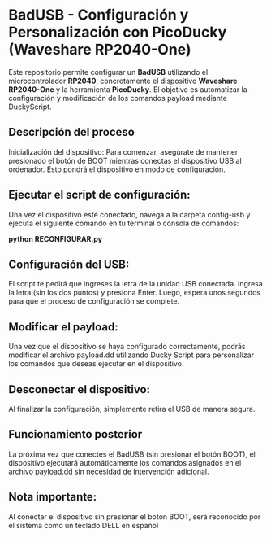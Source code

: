 # **BadUSB - Configuración y Personalización con PicoDucky (Waveshare RP2040-One)**
Este repositorio permite configurar un **BadUSB** utilizando el microcontrolador **RP2040**, concretamente el dispositivo **Waveshare RP2040-One** y la herramienta **PicoDucky**. El objetivo es automatizar la configuración y modificación de los comandos payload mediante DuckyScript.

## **Descripción del proceso**
Inicialización del dispositivo:
Para comenzar, asegúrate de mantener presionado el botón de BOOT mientras conectas el dispositivo USB al ordenador. Esto pondrá el dispositivo en modo de configuración.

## **Ejecutar el script de configuración:**
Una vez el dispositivo esté conectado, navega a la carpeta config-usb y ejecuta el siguiente comando en tu terminal o consola de comandos:

**python RECONFIGURAR.py**

## **Configuración del USB:**
El script te pedirá que ingreses la letra de la unidad USB conectada. Ingresa la letra (sin los dos puntos) y presiona Enter. Luego, espera unos segundos para que el proceso de configuración se complete.

## **Modificar el payload:**
Una vez que el dispositivo se haya configurado correctamente, podrás modificar el archivo payload.dd utilizando Ducky Script para personalizar los comandos que deseas ejecutar en el dispositivo.

## **Desconectar el dispositivo:**
Al finalizar la configuración, simplemente retira el USB de manera segura.

## **Funcionamiento posterior**
La próxima vez que conectes el BadUSB (sin presionar el botón BOOT), el dispositivo ejecutará automáticamente los comandos asignados en el archivo payload.dd sin necesidad de intervención adicional.

## **Nota importante:**
Al conectar el dispositivo sin presionar el botón BOOT, será reconocido por el sistema como un teclado DELL en español
